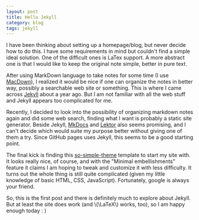 ```yaml
---
layout: post
title: Hello Jekyll
category: blog
tags: jekyll
---
```


 
I have been thinking about setting up a homepage/blog, but never decide how to do this. I have some requirements in mind but couldn't find a simple ideal solution. One of the difficult ones is LaTex support. A more abstract one is that I would like to keep the original note simple, better in pure text. 

After using MarkDown language to take notes for some time (I use [MacDown](https://macdown.uranusjr.com/)), I realized it would be nice if one can organize the notes in better way, possibly a searchable web site or something. This is where I came across [Jekyll](https://jekyllrb.com/) about a year ago. But I am not familiar with all the web stuff and Jekyll appears too complicated for me.

Recently, I decided to look into the possibility of organizing markdown notes again and did some web search, finding what I want is probably a static site generator. Beside Jekyll, [MkDocs](http://www.mkdocs.org/) and [Lektor](https://www.getlektor.com/) also seems promising, and I can't decide which would suite my purpose better without giving one of them a try. Since GitHub pages uses Jekyll, this seems to be a good starting point.   

The final kick is finding this [so-simple-theme](https://github.com/mmistakes/so-simple-theme) template to start my site with. It looks really nice, of course, and with the "Minimal embellishments" feature it claims I am hoping to tweak and customize it with less difficulty. It turns out the whole thing is still quite complicated (given my little knowledge of basic HTML, CSS, JavaScript). Fortunately, google is always your friend. 

So, this is the first post and there is definitely much to explore about Jekyll. But at least the site does work (and \\(\LaTeX\\) works, too), so I am happy enough today : )  
   
